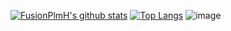 [![FusionPlmH's github stats](https://github-readme-stats.vercel.app/api?username=FusionPlmH&show_icons=true&title_color=fff&icon_color=79ff97&text_color=9f9f9f&bg_color=151515)](https://github.com/FusionPlmH)
[![Top Langs](https://github-readme-stats.vercel.app/api/top-langs/?username=FusionPlmH)](https://github.com/FusionPlmH/FusionPlmH)
![image](https://github.com/FusionPlmH/FusionPlmH/blob/master/dino.gif)
